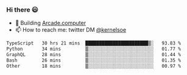 ### Hi there 😃

- 🔨 Building [Arcade.computer](https://arcade.computer)
- 📫 How to reach me: twitter DM [@kernelsoe](https://twitter.com/kernelsoe)

<!--START_SECTION:waka-->

```txt
TypeScript   30 hrs 21 mins  ███████████████████████▒░   93.83 %
Python       34 mins         ▒░░░░░░░░░░░░░░░░░░░░░░░░   01.77 %
GraphQL      28 mins         ▒░░░░░░░░░░░░░░░░░░░░░░░░   01.44 %
Bash         26 mins         ▒░░░░░░░░░░░░░░░░░░░░░░░░   01.35 %
Other        18 mins         ▒░░░░░░░░░░░░░░░░░░░░░░░░   00.97 %
```

<!--END_SECTION:waka-->
